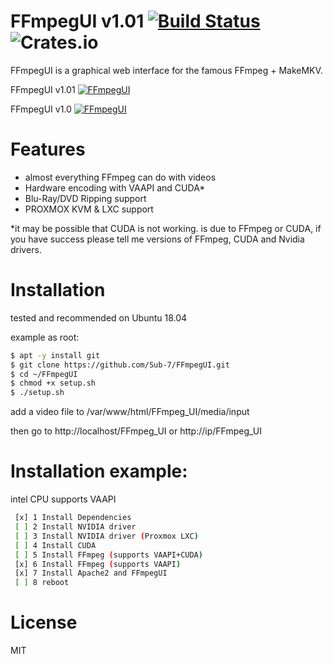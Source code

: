 # FFmpegUI v1.01 [![Build Status](https://travis-ci.com/Sub-7/FFmpegUI.svg?branch=master)](https://travis-ci.com/Sub-7/FFmpegUI) ![Crates.io](https://img.shields.io/crates/l/rustc-serialize.svg)
FFmpegUI is a graphical web interface for the famous FFmpeg + MakeMKV.

FFmpegUI v1.01
[![FFmpegUI](http://img.youtube.com/vi/GKezz3QCwvI/0.jpg)](http://www.youtube.com/watch?v=GKezz3QCwvI "FFmpegUI v1.01")

FFmpegUI v1.0
[![FFmpegUI](http://img.youtube.com/vi/nWvz52jdOQs/0.jpg)](http://www.youtube.com/watch?v=nWvz52jdOQs "FFmpegUI")

# Features
- almost everything FFmpeg can do with videos
- Hardware encoding with VAAPI and CUDA*
- Blu-Ray/DVD Ripping support
- PROXMOX KVM & LXC support

*it may be possible that CUDA is not working.
is due to FFmpeg or CUDA,
if you have success please tell me versions of FFmpeg, CUDA and Nvidia drivers.

# Installation
 tested and recommended on Ubuntu 18.04
 
 example as root:

```sh
$ apt -y install git
$ git clone https://github.com/Sub-7/FFmpegUI.git
$ cd ~/FFmpegUI
$ chmod +x setup.sh
$ ./setup.sh
```

add a video file to /var/www/html/FFmpeg_UI/media/input

then go to http://localhost/FFmpeg_UI or http://ip/FFmpeg_UI

# Installation example:

intel CPU supports VAAPI

```sh
 [x] 1 Install Dependencies
 [ ] 2 Install NVIDIA driver
 [ ] 3 Install NVIDIA driver (Proxmox LXC)
 [ ] 4 Install CUDA
 [ ] 5 Install FFmpeg (supports VAAPI+CUDA)
 [x] 6 Install FFmpeg (supports VAAPI)
 [x] 7 Install Apache2 and FFmpegUI
 [ ] 8 reboot
```



# License
MIT
